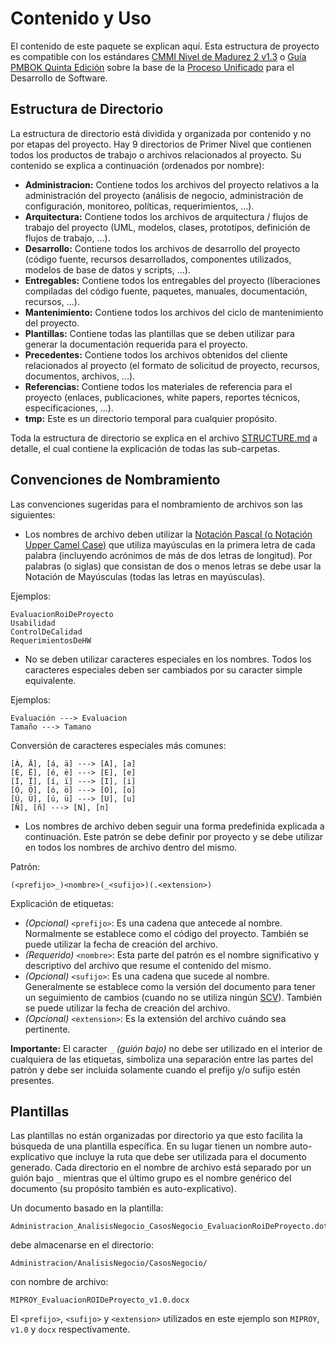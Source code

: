 # Contenido y Uso

El contenido de este paquete se explican aquí. Esta estructura de proyecto es compatible con los estándares [CMMI Nivel de Madurez 2 v1.3](CMMI.md) o [Guía PMBOK Quinta Edición](PMBOK.md) sobre la base de la [Proceso Unificado](UP.md) para el Desarrollo de Software.

## Estructura de Directorio

La estructura de directorio está dividida y organizada por contenido y no por etapas del proyecto. Hay 9 directorios de Primer Nivel que contienen todos los productos de trabajo o archivos relacionados al proyecto. Su contenido se explica a continuación (ordenados por nombre):

* **Administracion:** Contiene todos los archivos del proyecto relativos a la administración del proyecto (análisis de negocio, administración de configuración, monitoreo, políticas, requerimientos, ...).
* **Arquitectura:** Contiene todos los archivos de arquitectura / flujos de trabajo del proyecto (UML, modelos, clases, prototipos, definición de flujos de trabajo, ...).
* **Desarrollo:** Contiene todos los archivos de desarrollo del proyecto (código fuente, recursos desarrollados, componentes utilizados, modelos de base de datos y scripts, ...).
* **Entregables:** Contiene todos los entregables del proyecto (liberaciones compiladas del código fuente, paquetes, manuales, documentación, recursos, ...).
* **Mantenimiento:** Contiene todos los archivos del ciclo de mantenimiento del proyecto.
* **Plantillas:** Contiene todas las plantillas que se deben utilizar para generar la documentación requerida para el proyecto.
* **Precedentes:** Contiene todos los archivos obtenidos del cliente relacionados al proyecto (el formato de solicitud de proyecto, recursos, documentos, archivos, ...).
* **Referencias:** Contiene todos los materiales de referencia para el proyecto (enlaces, publicaciones, white papers, reportes técnicos, especificaciones, ...).
* **tmp:** Este es un directorio temporal para cualquier propósito.

Toda la estructura de directorio se explica en el archivo [STRUCTURE.md](STRUCTURE.md) a detalle, el cual contiene la explicación de todas las sub-carpetas.

## Convenciones de Nombramiento

Las convenciones sugeridas para el nombramiento de archivos son las siguientes:

* Los nombres de archivo deben utilizar la [Notación Pascal (o Notación Upper Camel Case)](http://es.wikipedia.org/wiki/CamelCase) que utiliza mayúsculas en la primera letra de cada palabra (incluyendo acrónimos de más de dos letras de longitud). Por palabras (o siglas) que consistan de dos o menos letras se debe usar la Notación de Mayúsculas (todas las letras en mayúsculas).

Ejemplos:

	EvaluacionRoiDeProyecto
	Usabilidad
	ControlDeCalidad
	RequerimientosDeHW

* No se deben utilizar caracteres especiales en los nombres. Todos los caracteres especiales deben ser cambiados por su caracter simple equivalente.

Ejemplos:

	Evaluación ---> Evaluacion
	Tamaño ---> Tamano

Conversión de caracteres especiales más comunes:

	[Á, Ä], [á, ä] ---> [A], [a]
	[É, Ë], [é, ë] ---> [E], [e]
	[Í, Ï], [í, ï] ---> [I], [i]
	[Ó, Ö], [ó, ö] ---> [O], [o]
	[Ú, Ü], [ú, ü] ---> [U], [u]
	[Ñ], [ñ] ---> [N], [n]

* Los nombres de archivo deben seguir una forma predefinida explicada a continuación. Este patrón se debe definir por proyecto y se debe utilizar en todos los nombres de archivo dentro del mismo.

Patrón:

	(<prefijo>_)<nombre>(_<sufijo>)(.<extension>)

Explicación de etiquetas:

* _(Opcional)_ `<prefijo>`: Es una cadena que antecede al nombre. Normalmente se establece como el código del proyecto. También se puede utilizar la fecha de creación del archivo.
* _(Requerido)_ `<nombre>`: Esta parte del patrón es el nombre significativo y descriptivo del archivo que resume el contenido del mismo.
* _(Opcional)_ `<sufijo>`: Es una cadena que sucede al nombre. Generalmente se establece como la versión del documento para tener un seguimiento de cambios (cuando no se utiliza ningún [SCV](http://es.wikipedia.org/wiki/Control_de_versiones)). También se puede utilizar la fecha de creación del archivo.
* _(Opcional)_ `<extension>`: Es la extensión del archivo cuándo sea pertinente.

**Importante:** El caracter `_` _(guión bajo)_ no debe ser utilizado en el interior de cualquiera de las etiquetas, simboliza una separación entre las partes del patrón y debe ser incluida solamente cuando el prefijo y/o sufijo estén presentes. 

## Plantillas

Las plantillas no están organizadas por directorio ya que esto facilita la búsqueda de una plantilla específica. En su lugar tienen un nombre auto-explicativo que incluye la ruta que debe ser utilizada para el documento generado. Cada directorio en el nombre de archivo está separado por un guión bajo `_` mientras que el último grupo es el nombre genérico del documento (su propósito también es auto-explicativo).

Un documento basado en la plantilla:

	Administracion_AnalisisNegocio_CasosNegocio_EvaluacionRoiDeProyecto.dotx

debe almacenarse en el directorio:

	Administracion/AnalisisNegocio/CasosNegocio/

con nombre de archivo:

	MIPROY_EvaluacionROIDeProyecto_v1.0.docx

El `<prefijo>`, `<sufijo>` y `<extension>` utilizados en este ejemplo son `MIPROY`, `v1.0` y `docx` respectivamente.